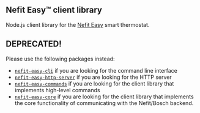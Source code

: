 ## Nefit Easy™ client library

Node.js client library for the [Nefit Easy](http://www.nefit.nl/consument/service/easy/easy) smart thermostat.

## DEPRECATED!

Please use the following packages instead:
* [`nefit-easy-cli`](https://github.com/robertklep/nefit-easy-cli) if you are looking for the command line interface
* [`nefit-easy-http-server`](https://github.com/robertklep/nefit-easy-http-server) if you are looking for the HTTP server
* [`nefit-easy-commands`](https://github.com/robertklep/nefit-easy-commands) if you are looking for the client library that implements high-level commands
* [`nefit-easy-core`](https://github.com/robertklep/nefit-easy-core) if you are looking for the client library that implements the core functionality of communicating with the Nefit/Bosch backend.
